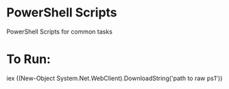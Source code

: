 # PowerShell Scripts
PowerShell Scripts for common tasks

# To Run:
iex ((New-Object System.Net.WebClient).DownloadString('path to raw ps1'))
